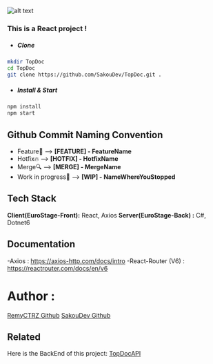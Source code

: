 ![alt text](https://www.zupimages.net/up/22/48/cel5.png)


### This is a React project ! 
- ##### Clone
```bash
mkdir TopDoc
cd TopDoc
git clone https://github.com/SakouDev/TopDoc.git .
```
- ##### Install & Start
```bash
npm install
npm start
```

## Github Commit Naming Convention

- Feature🚀 --> **[FEATURE] - FeatureName**
- Hotfix🔥 --> **[HOTFIX] - HotfixName**
- Merge🔍 --> **[MERGE] - MergeName**
- Work in progress🚧 --> **[WIP] - NameWhereYouStopped**

## Tech Stack

**Client(EuroStage-Front):** React, Axios
**Server(EuroStage-Back) :** C#, Dotnet6

## Documentation

-Axios : https://axios-http.com/docs/intro
-React-Router (V6) : https://reactrouter.com/docs/en/v6

# Author :

[RemyCTRZ Github](https://github.com/RemyCTRZ)
[SakouDev Github](https://github.com/SakouDev)

## Related

Here is the BackEnd of this project: [TopDocAPI](https://github.com/SakouDev/TopDocAPI/settings)

